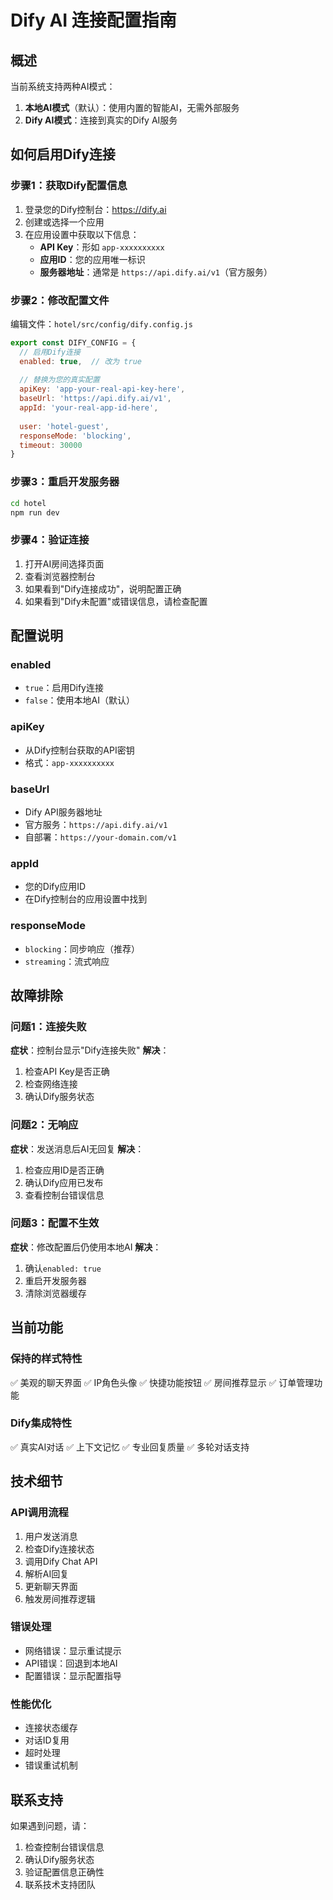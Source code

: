 # Dify AI 连接配置指南

## 概述

当前系统支持两种AI模式：
1. **本地AI模式**（默认）：使用内置的智能AI，无需外部服务
2. **Dify AI模式**：连接到真实的Dify AI服务

## 如何启用Dify连接

### 步骤1：获取Dify配置信息

1. 登录您的Dify控制台：https://dify.ai
2. 创建或选择一个应用
3. 在应用设置中获取以下信息：
   - **API Key**：形如 `app-xxxxxxxxxx`
   - **应用ID**：您的应用唯一标识
   - **服务器地址**：通常是 `https://api.dify.ai/v1`（官方服务）

### 步骤2：修改配置文件

编辑文件：`hotel/src/config/dify.config.js`

```javascript
export const DIFY_CONFIG = {
  // 启用Dify连接
  enabled: true,  // 改为 true
  
  // 替换为您的真实配置
  apiKey: 'app-your-real-api-key-here',
  baseUrl: 'https://api.dify.ai/v1',
  appId: 'your-real-app-id-here',
  
  user: 'hotel-guest',
  responseMode: 'blocking',
  timeout: 30000
}
```

### 步骤3：重启开发服务器

```bash
cd hotel
npm run dev
```

### 步骤4：验证连接

1. 打开AI房间选择页面
2. 查看浏览器控制台
3. 如果看到"Dify连接成功"，说明配置正确
4. 如果看到"Dify未配置"或错误信息，请检查配置

## 配置说明

### enabled
- `true`：启用Dify连接
- `false`：使用本地AI（默认）

### apiKey
- 从Dify控制台获取的API密钥
- 格式：`app-xxxxxxxxxx`

### baseUrl
- Dify API服务器地址
- 官方服务：`https://api.dify.ai/v1`
- 自部署：`https://your-domain.com/v1`

### appId
- 您的Dify应用ID
- 在Dify控制台的应用设置中找到

### responseMode
- `blocking`：同步响应（推荐）
- `streaming`：流式响应

## 故障排除

### 问题1：连接失败
**症状**：控制台显示"Dify连接失败"
**解决**：
1. 检查API Key是否正确
2. 检查网络连接
3. 确认Dify服务状态

### 问题2：无响应
**症状**：发送消息后AI无回复
**解决**：
1. 检查应用ID是否正确
2. 确认Dify应用已发布
3. 查看控制台错误信息

### 问题3：配置不生效
**症状**：修改配置后仍使用本地AI
**解决**：
1. 确认`enabled: true`
2. 重启开发服务器
3. 清除浏览器缓存

## 当前功能

### 保持的样式特性
✅ 美观的聊天界面
✅ IP角色头像
✅ 快捷功能按钮
✅ 房间推荐显示
✅ 订单管理功能

### Dify集成特性
✅ 真实AI对话
✅ 上下文记忆
✅ 专业回复质量
✅ 多轮对话支持

## 技术细节

### API调用流程
1. 用户发送消息
2. 检查Dify连接状态
3. 调用Dify Chat API
4. 解析AI回复
5. 更新聊天界面
6. 触发房间推荐逻辑

### 错误处理
- 网络错误：显示重试提示
- API错误：回退到本地AI
- 配置错误：显示配置指导

### 性能优化
- 连接状态缓存
- 对话ID复用
- 超时处理
- 错误重试机制

## 联系支持

如果遇到问题，请：
1. 检查控制台错误信息
2. 确认Dify服务状态
3. 验证配置信息正确性
4. 联系技术支持团队
